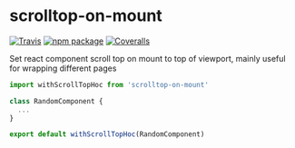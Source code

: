 # scrolltop-on-mount

[![Travis][build-badge]][build]
[![npm package][npm-badge]][npm]
[![Coveralls][coveralls-badge]][coveralls]

Set react component scroll top on mount to top of viewport, mainly useful for wrapping different pages

[build-badge]: https://img.shields.io/travis/user/repo/master.png?style=flat-square
[build]: https://travis-ci.org/user/repo

[npm-badge]: https://img.shields.io/npm/v/npm-package.png?style=flat-square
[npm]: https://www.npmjs.org/package/npm-package

[coveralls-badge]: https://img.shields.io/coveralls/user/repo/master.png?style=flat-square
[coveralls]: https://coveralls.io/github/user/repo


```js
import withScrollTopHoc from 'scrolltop-on-mount'

class RandomComponent {
  ...
}

export default withScrollTopHoc(RandomComponent)
```

